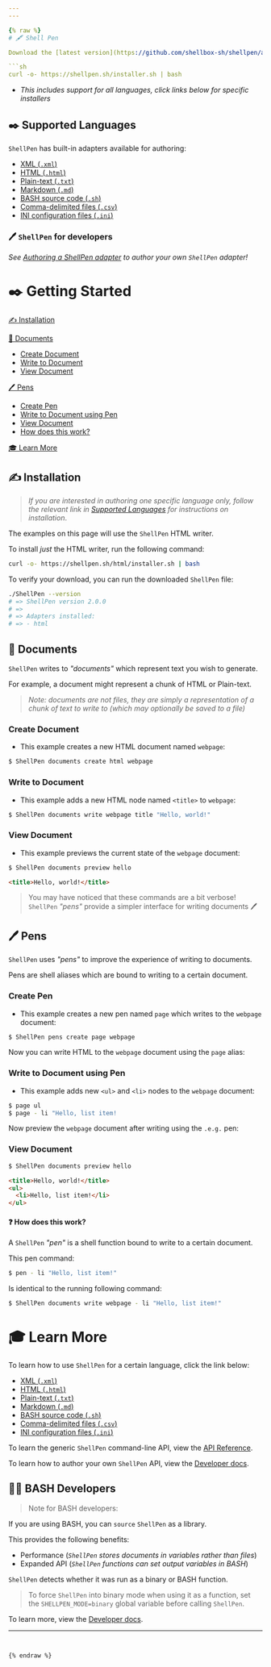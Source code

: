 ```yaml
---
---

{% raw %}
# 🖋️ Shell Pen

Download the [latest version](https://github.com/shellbox-sh/shellpen/archive/v0.1.0.tar.gz) by clicking one of the download links above or:

```sh
curl -o- https://shellpen.sh/installer.sh | bash
```

- _This includes support for all languages, click links below for specific installers_

## ✒️ Supported Languages

`ShellPen` has built-in adapters available for authoring:

 - [XML (`.xml`)](/xml)
 - [HTML (`.html`)](/html)
 - [Plain-text (`.txt`)](/text)
 - [Markdown (`.md`)](/markdown)
 - [BASH source code (`.sh`)](/bash)
 - [Comma-delimited files (`.csv`)](/csv)
 - [INI configuration files (`.ini`)](/ini)

### 🖊️ `ShellPen` for developers

_See [Authoring a ShellPen adapter](/dev) to author your own `ShellPen` adapter!_

# ✒️ Getting Started

[✍️ Installation](#-installation)

[📄 Documents](#-documents)
 - [Create Document](#create-document)
 - [Write to Document](#write-to-document)
 - [View Document](#view-document)

[🖊️ Pens](#️-pens)
 - [Create Pen](#create-pen)
 - [Write to Document using Pen](#write-to-document-using-pen)
 - [View Document](#view-document-1)
 - [How does this work?](#-how-does-this-work)

[🎓 Learn More](#-learn-more)

## ✍️ Installation

> _If you are interested in authoring one specific language only, follow the relevant link in [Supported Languages](#supported-languages) for instructions on installation_.

The examples on this page will use the `ShellPen` HTML writer.

To install _just_ the HTML writer, run the following command:

```sh
curl -o- https://shellpen.sh/html/installer.sh | bash
```

To verify your download, you can run the downloaded `ShellPen` file:

```sh
./ShellPen --version
# => ShellPen version 2.0.0
# => 
# => Adapters installed:
# => - html
```

## 📄 Documents

`ShellPen` writes to _"documents"_ which represent text you wish to generate.

For example, a document might represent a chunk of HTML or Plain-text.

> _Note: documents are not files, they are simply a representation of a chunk of text to write to (which may optionally be saved to a file)_

### Create Document

- This example creates a new HTML document named `webpage`:

```sh
$ ShellPen documents create html webpage
```

### Write to Document

- This example adds a new HTML node named `<title>` to `webpage`:

```sh
$ ShellPen documents write webpage title "Hello, world!"
```

### View Document

- This example previews the current state of the `webpage` document:

```sh
$ ShellPen documents preview hello
```

```html
<title>Hello, world!</title>
```

> You may have noticed that these commands are a bit verbose!  
> `ShellPen` _"pens"_ provide a simpler interface for writing documents 🖊️

## 🖊️ Pens

`ShellPen` uses _"pens"_ to improve the experience of writing to documents.

Pens are shell aliases which are bound to writing to a certain document.

### Create Pen

- This example creates a new pen named `page` which writes to the `webpage` document:

```sh
$ ShellPen pens create page webpage
```

Now you can write HTML to the `webpage` document using the `page` alias:

### Write to Document using Pen

- This example adds new `<ul>` and `<li>` nodes to the `webpage` document:

```sh
$ page ul
$ page - li "Hello, list item!
```

Now preview the `webpage` document after writing using the `.e.g.` pen:

### View Document

```sh
$ ShellPen documents preview hello
```

```html
<title>Hello, world!</title>
<ul>
  <li>Hello, list item!</li>
</ul>
```

#### ❓ How does this work?

A `ShellPen` _"pen"_ is a shell function bound to write to a certain document.

This pen command:

```sh
$ pen - li "Hello, list item!"
```

Is identical to the running following command:

```sh
$ ShellPen documents write webpage - li "Hello, list item!"
```

# 🎓 Learn More

To learn how to use `ShellPen` for a certain language, click the link below:

 - [XML (`.xml`)](/xml)
 - [HTML (`.html`)](/html)
 - [Plain-text (`.txt`)](/text)
 - [Markdown (`.md`)](/markdown)
 - [BASH source code (`.sh`)](/bash)
 - [Comma-delimited files (`.csv`)](/csv)
 - [INI configuration files (`.ini`)](/ini)

To learn the generic `ShellPen` command-line API, view the [API Reference](/api).

To learn how to author your own `ShellPen` API, view the [Developer docs](/dev).

## 👩‍💻 BASH Developers

> Note for BASH developers:

If you are using BASH, you can `source` `ShellPen` as a library.

This provides the following benefits:

 - Performance (_`ShellPen` stores documents in variables rather than files_)
 - Expanded API (_`ShellPen` functions can set output variables in BASH_)

`ShellPen` detects whether it was run as a binary or BASH function.

> To force `ShellPen` into binary mode when using it as a function, set
> the `SHELLPEN_MODE=binary` global variable before calling `ShellPen`.

To learn more, view the [Developer docs](/dev).

---
```


{% endraw %}

